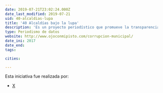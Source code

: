 ```yaml
---
date: 2019-07-21T23:02:24.000Z
date_last_modified: 2019-07-21
uid: 40-alcaldias-lupa
title: '40 Alcaldías bajo la lupa'
description: 'Es un proyecto periodístico que promueve la transparencia y la lucha contra la corrupción, fiscaliza cómo usan los gobiernos locales los fondos municipales y fomenta la participación ciudadana.'
type: Periodismo de datos
website: http://www.ojoconmipisto.com/corrupcion-municipal/
date_ini: 2017
date_end: 
tags:

cities: 

---
```


Esta iniciativa fue realizada por:

- [X](/organizaciones/ojo-con-mi-pisto)
